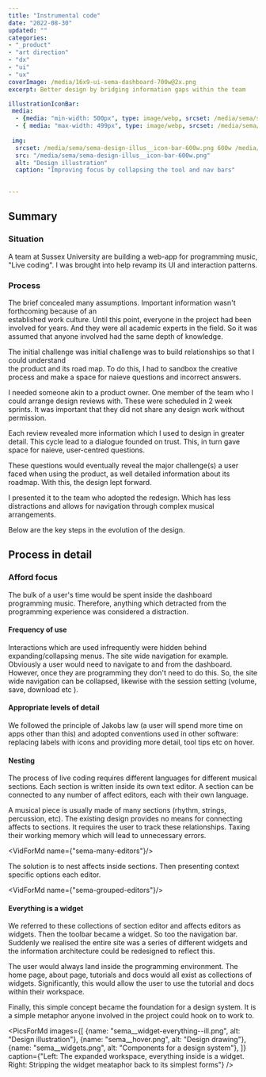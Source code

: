 ```yaml
---
title: "Instrumental code"
date: "2022-08-30"
updated: ""
categories:
- "_product"
- "art direction"
- "dx"
- "ui"
- "ux"
coverImage: /media/16x9-ui-sema-dashboard-700w@2x.png
excerpt: Better design by bridging information gaps within the team

illustrationIconBar:
 media: 
  - {media: "min-width: 500px", type: image/webp, srcset: /media/sema/sema-design-illus__icon-bar-600w.webp 1x, /media/sema/sema-design-illus__icon-bar-600w@2x.webp 2x, /media/sema/sema-design-illus__icon-bar-600w@3x.webp 3x}
  - { media: "max-width: 499px", type: image/webp, srcset: /media/sema/sema-design-illus__icon-bar-350.webp 1x, /media/sema/sema-design-illus__icon-bar-350@2x.webp 2x, /media/sema/sema-design-illus__icon-bar-350@3x.webp 3x }
  
 img:
  srcset: /media/sema/sema-design-illus__icon-bar-600w.png 600w /media/sema/sema-design-illus__icon-bar-600w@2x.png 1200w /media/sema/sema-design-illus__icon-bar-600w@3x.png 1800w
  src: "/media/sema/sema-design-illus__icon-bar-600w.png"
  alt: "Design illustration"
  caption: "Improving focus by collapsing the tool and nav bars"

  
---
```

<script>
import VidForMd from '../components/VidForMd.svelte';
import PicsForMd from '../components/PicsForMd.svelte';
import Pic from '../components/Pic.svelte';
</script>






## Summary
### Situation

A team at Sussex University are building a web-app for programming music, "Live coding". I was brought into help
revamp its UI and interaction patterns. 


### Process


The brief concealed many assumptions. Important information wasn't forthcoming because of an  
established work culture. Until this point, everyone in the project had been involved for years. And they
were all academic experts in the field. So it was assumed that anyone involved had the same depth of knowledge. 

The initial challenge was initial challenge was to build relationships so that I could understand  
the product and its road map. To do this, I had to sandbox the creative process and make a space 
for naieve questions and incorrect answers. 

I needed someone akin to a product owner. One member of the team who I could arrange design reviews with. 
These were scheduled in 2 week sprints. It was important that they did not share any design work without
permission.

Each review revealed more information which I used to design in greater detail. This cycle lead to 
a dialogue founded on trust. This, in turn gave space for naieve, user-centred questions. 

These questions would eventually reveal the major challenge(s) a user faced when using the product, as well 
detailed information about its roadmap. With this, the design lept forward. 

I presented it to the team who adopted the redesign. Which has less distractions and allows for navigation through
complex musical arrangements. 

Below are the key steps in the evolution of the design.

## Process in detail

### Afford focus

The bulk of a user's time would be spent inside the dashboard programming music. Therefore, anything
which detracted from the programming experience was considered a distraction.

#### Frequency of use

Interactions which are used infrequently were hidden behind expanding/collapsing menus. The site wide 
navigation for example. Obviously a user would need to navigate to and from the dashboard. However,
once they are programming they don't need to do this. So, the site wide navigation can be collapsed, 
likewise with the session setting (volume, save, download etc ).


<Pic picture={illustrationIconBar}/>

#### Appropriate levels of detail

We followed the principle of Jakobs law (a user will spend more time on apps other than this) and adopted 
conventions used in other software: replacing labels with icons and providing more detail, tool tips etc on hover.


#### Nesting

The process of live coding requires different languages for different musical sections. 
Each section is written inside its own text editor. A section can be connected to any 
number of affect editors, each with their own language. 

A musical piece is usually made of many sections (rhythm, strings, percussion, etc). The existing design
provides no means for connecting affects to sections. It requires the user to track these relationships. 
Taxing their working memory which will lead to unnecessary errors.

<VidForMd name={"sema-many-editors"}/>

The solution is to nest affects inside sections. Then presenting context specific options each editor. 
 

<VidForMd name={"sema-grouped-editors"}/>

#### Everything is a widget

We referred to these collections of section editor and affects editors as widgets. Then the toolbar became a widget.
So too the navigation bar. Suddenly we realised the entire site was a series of different widgets and the 
information architecture could be redesigned to reflect this.
 
The user would always land inside the programming environment. The home page, about page, tutorials and docs 
would all exist as collections of widgets. Significantly, this would allow the user to use the tutorial and 
docs within their workspace.

Finally, this simple concept became the foundation for a design system. It is a simple metaphor anyone involved in 
the project could hook on to work to.

<PicsForMd images={[
{name: "sema__widget-everything--ill.png", alt: "Design illustration"},
{name: "sema__hover.png", alt: "Design drawing"},
{name: "sema__widgets.png", alt: "Components for a design system"},
]} caption={"Left: The expanded workspace, everything inside is a widget. Right: Stripping the widget meataphor back to its simplest forms"}
/>
